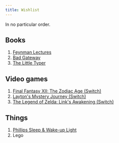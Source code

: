 ```yaml
---
title: Wishlist
---
```


In no particular order.

## Books

1. [Feynman Lectures](https://www.amazon.de/dp/0465023827)
2. [Bad Gateway](https://www.amazon.de/dp/1683962079)
3. [The Little Typer](https://mitpress.mit.edu/books/little-typer)

## Video games

1. [Final Fantasy XII: The Zodiac Age (Switch)](https://www.amazon.de/dp/B07MCW5S7R)
2. [Layton's Mystery Journey (Switch)](https://www.bol.com/nl/p/layton-s-mystery-journey-katrielle-miljonairscomplot-deluxe-edition-switch/9200000115890979/)
3. [The Legend of Zelda: Link's Awakening (Switch)](https://www.amazon.de/dp/B07NW5FXTK)

## Things

1. [Phillips Sleep & Wake-up Light](https://www.philips.nl/c-m-pe/lichttherapie/sleep-wake-up-light/alle)
2. Lego
